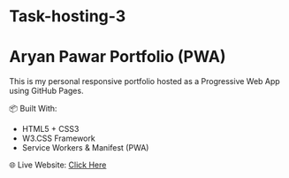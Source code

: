 # Task-hosting-3
# Aryan Pawar Portfolio (PWA)

This is my personal responsive portfolio hosted as a Progressive Web App using GitHub Pages.

📦 Built With:
- HTML5 + CSS3
- W3.CSS Framework
- Service Workers & Manifest (PWA)

🌐 Live Website: [Click Here](https://darkness-22105.github.io/Task-hosting-3/)
